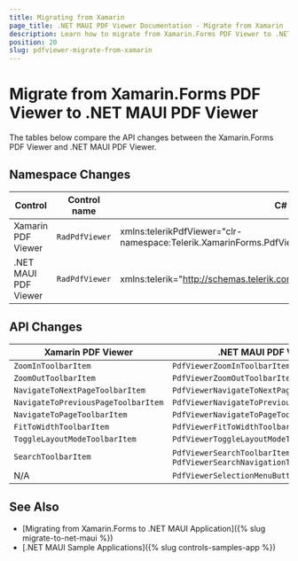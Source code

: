 ```yaml
---
title: Migrating from Xamarin
page_title: .NET MAUI PDF Viewer Documentation - Migrate from Xamarin
description: Learn how to migrate from Xamarin.Forms PDF Viewer to .NET MAUI PDF Viewer control.
position: 20
slug: pdfviewer-migrate-from-xamarin
---
```


# Migrate from Xamarin.Forms PDF Viewer to .NET MAUI PDF Viewer

The tables below compare the API changes between the Xamarin.Forms PDF Viewer and .NET MAUI PDF Viewer.

## Namespace Changes

| Control | Control name | C# Namespace| XAML Namespcace |
| --------------- | --------------- | --------------- | --------------------------------------------------- |
| Xamarin PDF Viewer | `RadPdfViewer` | xmlns:telerikPdfViewer="clr-namespace:Telerik.XamarinForms.PdfViewer;assembly=Telerik.XamarinForms.PdfViewer" | using Telerik.XamarinForms.PdfViewer; |
| .NET MAUI PDF Viewer | `RadPdfViewer` |  xmlns:telerik="http://schemas.telerik.com/2022/xaml/maui" | using Telerik.Maui.Controls; |

## API Changes

| Xamarin PDF Viewer | .NET MAUI PDF Viewer |
| ------------- | --------------- |
| `ZoomInToolbarItem` | `PdfViewerZoomInToolbarItem` |
| `ZoomOutToolbarItem` | `PdfViewerZoomOutToolbarItem` |
| `NavigateToNextPageToolbarItem` | `PdfViewerNavigateToNextPageToolbarItem` |
| `NavigateToPreviousPageToolbarItem` | `PdfViewerNavigateToPreviousPageToolbarItem` |
| `NavigateToPageToolbarItem` | `PdfViewerNavigateToPageToolbarItem` |
| `FitToWidthToolbarItem` | `PdfViewerFitToWidthToolbarItem` |
| `ToggleLayoutModeToolbarItem` | `PdfViewerToggleLayoutModeToolbarItem` |
| `SearchToolbarItem` | `PdfViewerSearchToolbarItem`, `PdfViewerSearchNavigationToolbarItem` |
| N/A | `PdfViewerSelectionMenuButtonToolbarItem` |

## See Also

* [Migrating from Xamarin.Forms to .NET MAUI Application]({% slug migrate-to-net-maui %})
* [.NET MAUI Sample Applications]({% slug controls-samples-app %})
